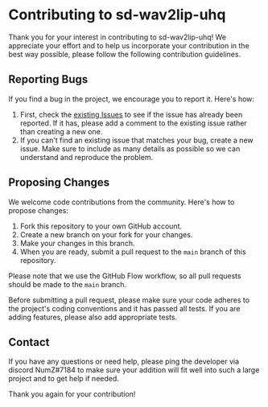 # Contributing to sd-wav2lip-uhq

Thank you for your interest in contributing to sd-wav2lip-uhq! We appreciate your effort and to help us incorporate your contribution in the best way possible, please follow the following contribution guidelines.

## Reporting Bugs

If you find a bug in the project, we encourage you to report it. Here's how:

1. First, check the [existing Issues](url_of_issues) to see if the issue has already been reported. If it has, please add a comment to the existing issue rather than creating a new one.
2. If you can't find an existing issue that matches your bug, create a new issue. Make sure to include as many details as possible so we can understand and reproduce the problem.

## Proposing Changes

We welcome code contributions from the community. Here's how to propose changes:

1. Fork this repository to your own GitHub account.
2. Create a new branch on your fork for your changes.
3. Make your changes in this branch.
4. When you are ready, submit a pull request to the `main` branch of this repository.

Please note that we use the GitHub Flow workflow, so all pull requests should be made to the `main` branch.

Before submitting a pull request, please make sure your code adheres to the project's coding conventions and it has passed all tests. If you are adding features, please also add appropriate tests.

## Contact

If you have any questions or need help, please ping the developer via discord NumZ#7184 to make sure your addition will fit well into such a large project and to get help if needed.

Thank you again for your contribution!
